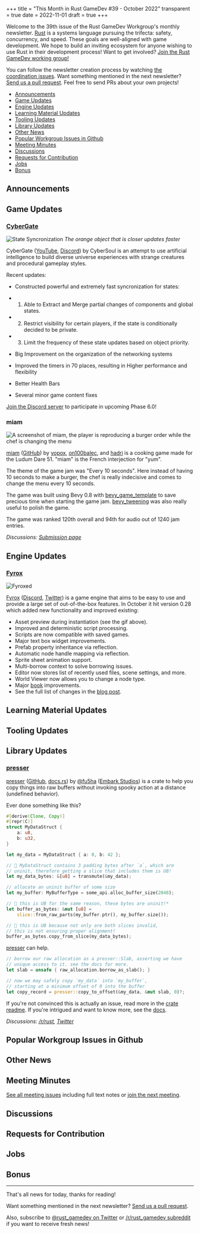 +++
title = "This Month in Rust GameDev #39 - October 2022"
transparent = true
date = 2022-11-01
draft = true
+++

<!-- no toc -->

<!-- Check the post with markdownlint-->

Welcome to the 39th issue of the Rust GameDev Workgroup's
monthly newsletter.
[Rust] is a systems language pursuing the trifecta:
safety, concurrency, and speed.
These goals are well-aligned with game development.
We hope to build an inviting ecosystem for anyone wishing
to use Rust in their development process!
Want to get involved? [Join the Rust GameDev working group!][join]

You can follow the newsletter creation process
by watching [the coordination issues][coordination].
Want something mentioned in the next newsletter?
[Send us a pull request][pr].
Feel free to send PRs about your own projects!

[Rust]: https://rust-lang.org
[join]: https://github.com/rust-gamedev/wg#join-the-fun
[pr]: https://github.com/rust-gamedev/rust-gamedev.github.io
[coordination]: https://github.com/rust-gamedev/rust-gamedev.github.io/issues?q=label%3Acoordination

- [Announcements](#announcements)
- [Game Updates](#game-updates)
- [Engine Updates](#engine-updates)
- [Learning Material Updates](#learning-material-updates)
- [Tooling Updates](#tooling-updates)
- [Library Updates](#library-updates)
- [Other News](#other-news)
- [Popular Workgroup Issues in Github](#popular-workgroup-issues-in-github)
- [Meeting Minutes](#meeting-minutes)
- [Discussions](#discussions)
- [Requests for Contribution](#requests-for-contribution)
- [Jobs](#jobs)
- [Bonus](#bonus)

<!--
Ideal section structure is:

```
### [Title]

![image/GIF description](image link)
_image caption_

A paragraph or two with a summary and [useful links].

_Discussions:
[/r/rust](https://reddit.com/r/rust/todo),
[twitter](https://twitter.com/todo/status/123456)_

[Title]: https://first.link
[useful links]: https://other.link
```

If needed, a section can be split into subsections with a "------" delimiter.
-->

## Announcements

## Game Updates

### [CyberGate][cybergate-yt]

![State Syncronization](cybergate.gif)
_The orange object that is closer updates faster_

CyberGate ([YouTube][cybergate-yt], [Discord][cybergate-dis]) by CyberSoul
is an attempt to use artificial intelligence to build diverse universe experiences
with strange creatures and procedural gameplay styles.

Recent updates:

- Constructed powerful and extremely fast syncronization for states:
- 1. Able to Extract and Merge partial changes of components and global states.
- 2. Restrict visibility for certain players, if the state is conditionally decided to be private.
- 3. Limit the frequency of these state updates based on object priority.

- Big Improvement on the organization of the networking systems
- Improved the timers in 70 places, resulting in Higher performance and flexibility
- Better Health Bars
- Several minor game content fixes

[Join the Discord server][cybergate-dis] to participate in upcoming Phase 6.0!

[cybergate-yt]: https://youtube.com/channel/UClrsOso3Xk2vBWqcsHC3Z4Q
[cybergate-dis]: https://discord.gg/R7DkHqw7zJ

### miam

![A screenshot of miam, the player is reproducing a burger order
while the chef is changing the menu](miam.png)

[miam] ([GitHub][miam-src]) by [yopox], [on100balec], and [hadri]
is a cooking game made for the Ludum Dare 51.
"miam" is the French interjection for "yum".

The theme of the game jam was "Every 10 seconds".
Here instead of having 10 seconds to make a burger,
the chef is really indecisive and comes to change
the menu every 10 seconds.

The game was built using Bevy 0.8 with [bevy_game_template]
to save precious time when starting the game jam.
[bevy_tweening] was also really useful to polish the game.

The game was ranked 120th overall and 94th for audio out of 1240 jam entries.

_Discussions: [Submission page](https://ldjam.com/events/ludum-dare/51/miam)_

[miam]: https://yopox.itch.io/miam
[miam-src]: https://www.github.com/yopox/LD51
[yopox]: https://mstdn.social/@yopox
[on100balec]: https://soundcloud.com/jmen_balec
[hadri]: https://github.com/HadrienRenaud
[bevy_game_template]: https://github.com/NiklasEi/bevy_game_template
[bevy_tweening]: https://github.com/djeedai/bevy_tweening

## Engine Updates

### [Fyrox]

![Fyroxed](fyroxed.gif)

[Fyrox] ([Discord][fyrox_discord], [Twitter][fyrox_twitter]) is a game engine that
aims to be easy to use and provide a large set of out-of-the-box features. In October
it hit version 0.28 which added new functionality and improved existing:

- Asset preview during instantiation (see the gif above).
- Improved and deterministic script processing.
- Scripts are now compatible with saved games.
- Major text box widget improvements.
- Prefab property inheritance via reflection.
- Automatic node handle mapping via reflection.
- Sprite sheet animation support.
- Multi-borrow context to solve borrowing issues.
- Editor now stores list of recently used files, scene settings, and more.
- World Viewer now allows you to change a node type.
- Major [book] improvements.
- See the full list of changes in the [blog post][0.28].

[Fyrox]: https://github.com/FyroxEngine/Fyrox
[0.28]: https://fyrox.rs/blog/post/feature-highlights-0-28/
[fyrox_discord]: https://discord.com/invite/xENF5Uh
[fyrox_twitter]: https://twitter.com/DmitryNStepanov
[book]: https://fyrox-book.github.io/

## Learning Material Updates

## Tooling Updates

## Library Updates

### [presser]

[presser] ([GitHub][presser-github], [docs.rs][presser-docs])
by [@fu5ha] ([Embark Studios][embark])
is a crate to help you copy things into raw buffers without
invoking spooky action at a distance (undefined behavior).

Ever done something like this?

```rust
#[derive(Clone, Copy)]
#[repr(C)]
struct MyDataStruct {
    a: u8,
    b: u32,
}

let my_data = MyDataStruct { a: 0, b: 42 };

// 🚨 MyDataStruct contains 3 padding bytes after `a`, which are
// uninit, therefore getting a slice that includes them is UB!
let my_data_bytes: &[u8] = transmute(&my_data);

// allocate an uninit buffer of some size
let my_buffer: MyBufferType = some_api.alloc_buffer_size(2048);

// 🚨 this is UB for the same reason, these bytes are uninit!*
let buffer_as_bytes: &mut [u8] =
    slice::from_raw_parts(my_buffer.ptr(), my_buffer.size());

// 🚨 this is UB because not only are both slices invalid,
// this is not ensuring proper alignment!
buffer_as_bytes.copy_from_slice(my_data_bytes);
```

[presser] can help.

```rust
// borrow our raw allocation as a presser::Slab, asserting we have
// unique access to it. see the docs for more.
let slab = unsafe { raw_allocation.borrow_as_slab(); }

// now we may safely copy `my_data` into `my_buffer`,
// starting at a minimum offset of 0 into the buffer
let copy_record = presser::copy_to_offset(&my_data, &mut slab, 0)?;
```

If you're not convinced this is actually an issue, read more in the
[crate readme][presser-readme]. If you're intrigued and want to know more,
see the [docs][presser-docs].

_Discussions: [/r/rust](https://reddit.com/r/rust/comments/y5mq3w/presser),
[Twitter](https://twitter.com/fu5ha/status/1581705656218062848)_

[presser]: https://crates.io/crates/presser
[presser-github]: https://github.com/embarkstudios/presser
[presser-docs]: https://docs.rs/presser
[@fu5ha]: https://github.com/fu5ha
[embark]: https://github.com/embarkstudios
[presser-readme]: https://crates.io/crates/presser

## Popular Workgroup Issues in Github

<!-- Up to 10 links to interesting issues -->

## Other News

<!-- One-liners for plan items that haven't got their own sections. -->

## Meeting Minutes

<!-- Up to 10 most important notes + a link to the full details -->

[See all meeting issues][label_meeting] including full text notes
or [join the next meeting][join].

[label_meeting]: https://github.com/rust-gamedev/wg/issues?q=label%3Ameeting

## Discussions

<!-- Links to handpicked reddit/twitter/urlo/etc threads that provide
useful information -->

## Requests for Contribution

<!-- Links to "good first issue"-labels or direct links to specific tasks -->

## Jobs

<!-- An optional section for new jobs related to Rust gamedev -->

## Bonus

<!-- Bonus section to make the newsletter more interesting
and highlight events from the past. -->

------

That's all news for today, thanks for reading!

Want something mentioned in the next newsletter?
[Send us a pull request][pr].

Also, subscribe to [@rust_gamedev on Twitter][@rust_gamedev]
or [/r/rust_gamedev subreddit][/r/rust_gamedev] if you want to receive fresh news!

<!--
TODO: Add real links and un-comment once this post is published
**Discuss this post on**:
[/r/rust_gamedev](TODO),
[Twitter](TODO),
[Discord](https://discord.gg/yNtPTb2).
-->

[/r/rust_gamedev]: https://reddit.com/r/rust_gamedev
[@rust_gamedev]: https://twitter.com/rust_gamedev
